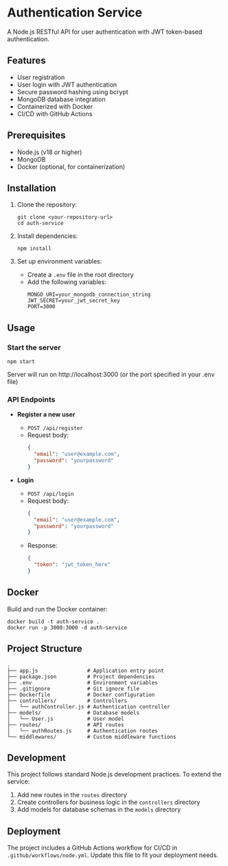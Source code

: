 # Authentication Service

A Node.js RESTful API for user authentication with JWT token-based authentication.

## Features

- User registration
- User login with JWT authentication
- Secure password hashing using bcrypt
- MongoDB database integration
- Containerized with Docker
- CI/CD with GitHub Actions

## Prerequisites

- Node.js (v18 or higher)
- MongoDB
- Docker (optional, for containerization)

## Installation

1. Clone the repository:
   ```
   git clone <your-repository-url>
   cd auth-service
   ```

2. Install dependencies:
   ```
   npm install
   ```

3. Set up environment variables:
   - Create a `.env` file in the root directory
   - Add the following variables:
     ```
     MONGO_URI=your_mongodb_connection_string
     JWT_SECRET=your_jwt_secret_key
     PORT=3000
     ```

## Usage

### Start the server

```
npm start
```

Server will run on http://localhost:3000 (or the port specified in your .env file)

### API Endpoints

- **Register a new user**
  - `POST /api/register`
  - Request body:
    ```json
    {
      "email": "user@example.com",
      "password": "yourpassword"
    }
    ```

- **Login**
  - `POST /api/login`
  - Request body:
    ```json
    {
      "email": "user@example.com",
      "password": "yourpassword"
    }
    ```
  - Response:
    ```json
    {
      "token": "jwt_token_here"
    }
    ```

## Docker

Build and run the Docker container:

```
docker build -t auth-service .
docker run -p 3000:3000 -d auth-service
```

## Project Structure

```
.
├── app.js                # Application entry point
├── package.json          # Project dependencies
├── .env                  # Environment variables
├── .gitignore            # Git ignore file
├── Dockerfile            # Docker configuration
├── controllers/          # Controllers
│   └── authController.js # Authentication controller
├── models/               # Database models
│   └── User.js           # User model
├── routes/               # API routes
│   └── authRoutes.js     # Authentication routes
└── middlewares/          # Custom middleware functions
```

## Development

This project follows standard Node.js development practices. To extend the service:

1. Add new routes in the `routes` directory
2. Create controllers for business logic in the `controllers` directory
3. Add models for database schemas in the `models` directory

## Deployment

The project includes a GitHub Actions workflow for CI/CD in `.github/workflows/node.yml`. Update this file to fit your deployment needs.